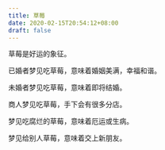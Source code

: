 ```yaml
---
title: 草莓
date: 2020-02-15T20:54:12+08:00
draft: false
---
```


草莓是好运的象征。

已婚者梦见吃草莓，意味着婚姻美满，幸福和谐。

未婚者梦见吃草莓，意味着即将结婚。

商人梦见吃草莓，手下会有很多分店。

梦见吃腐烂的草莓，意味着厄运或生病。

梦见给别人草莓，意味着交上新朋友。